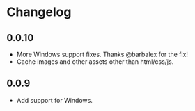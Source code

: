 # Changelog

## 0.0.10

- More Windows support fixes. Thanks @barbalex for the fix!
- Cache images and other assets other than html/css/js.

## 0.0.9

- Add support for Windows.
